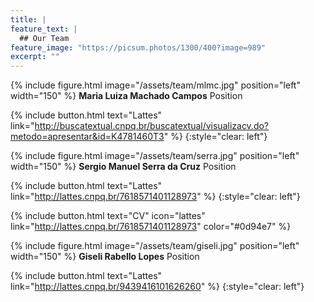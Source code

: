 ```yaml
---
title: |  
feature_text: |
  ## Our Team
feature_image: "https://picsum.photos/1300/400?image=989"
excerpt: ""
---
```



{% include figure.html image="/assets/team/mlmc.jpg" position="left" width="150" %}
**Maria Luiza Machado Campos**
Position

{% include button.html text="Lattes" link="http://buscatextual.cnpq.br/buscatextual/visualizacv.do?metodo=apresentar&id=K4781460T3" %}
{:style="clear: left"}


{% include figure.html image="/assets/team/serra.jpg" position="left" width="150" %}
**Sergio Manuel Serra da Cruz**
Position

{% include button.html text="Lattes" link="http://lattes.cnpq.br/7618571401128973" %}
{:style="clear: left"}

{% include button.html text="CV" icon="lattes" link="http://lattes.cnpq.br/7618571401128973" color="#0d94e7" %}


{% include figure.html image="/assets/team/giseli.jpg" position="left" width="150" %}
**Giseli Rabello Lopes**
Position

{% include button.html text="Lattes" link="http://lattes.cnpq.br/9439416101626260" %}
{:style="clear: left"}